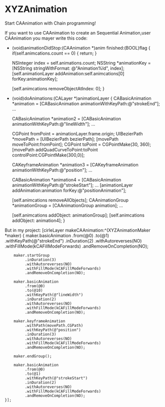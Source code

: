 # XYZAnimation
Start CAAnimation with Chain programming!

If you want to use CAAnimation to create an Sequential Animation,user CAAnimation you mayer write this code:

- (void)animationDidStop:(CAAnimation *)anim finished:(BOOL)flag
{
    if(self.animcations.count == 0)
    {
        return;
    }
    
    NSInteger index = self.animations.count;
    NSString *animationKey = [NSString stringWithFormat: @"Animation%ld", index];
    [self.animationLayer addAnimation:self.animcations[0] forKey:animationKey];
    
    [self.animcations removeObjectAtIndex: 0];
}

- (void)doAnimations:(CALayer *)animationLayer
{
    CABasicAnimation *animation = [CABasicAnimation animationWithKeyPath:@"strokeEnd"];
...

    CABasicAnimation *animation2 = [CABasicAnimation animationWithKeyPath:@"lineWidth"];
...

    CGPoint fromPoint = animationLayer.frame.origin;
    UIBezierPath *movePath = [UIBezierPath bezierPath];
    [movePath moveToPoint:fromPoint];
    CGPoint toPoint = CGPointMake(30, 360);
    [movePath addQuadCurveToPoint:toPoint
                     controlPoint:CGPointMake(300,0)];
                     
    CAKeyframeAnimation *animation3 = [CAKeyframeAnimation animationWithKeyPath:@"position"];
...
    
    CABasicAnimation *animation4 = [CABasicAnimation animationWithKeyPath:@"strokeStart"];
    ...
    [animationLayer addAnimation:animation
                          forKey:@"positionAnimation"];

    [self.animcations removeAllObjects];
    CAAnimationGroup *animationGroup = [CAAnimationGroup animation];
    ...
    
    [self.animcations addObject: animationGroup];
    [self.animcations addObject: animation4];
}

But in my project:
[cirleLayer makeCAAnimation:^(XYZAnimationMaker *maker) {
        maker.basicAnimation
             .from(@0)
             .to(@1)
             .withKeyPath(@"strokeEnd")
             .inDuration(2)
             .withAutoreverses(NO)
             .withFillMode(kCAFillModeForwards)
             .andRemoveOnCompletion(NO);
 
        maker.startGroup
             .inDuration(3)
             .withAutoreverses(NO)
             .withFillMode(kCAFillModeForwards)
             .andRemoveOnCompletion(NO);
        
        maker.basicAnimation
             .from(@0)
             .to(@10)
             .withKeyPath(@"lineWidth")
             .inDuration(2)
             .withAutoreverses(NO)
             .withFillMode(kCAFillModeForwards)
             .andRemoveOnCompletion(NO);
        
        maker.keyframeAnimation
             .withPath(movePath.CGPath)
             .withKeyPath(@"position")
             .inDuration(3)
             .withAutoreverses(NO)
             .withFillMode(kCAFillModeForwards)
             .andRemoveOnCompletion(NO);
        
        maker.endGroup();
        
        maker.basicAnimation
             .from(@0)
             .to(@1)
             .withKeyPath(@"strokeStart")
             .inDuration(2)
             .withAutoreverses(NO)
             .withFillMode(kCAFillModeForwards)
             .andRemoveOnCompletion(NO);
    }];
